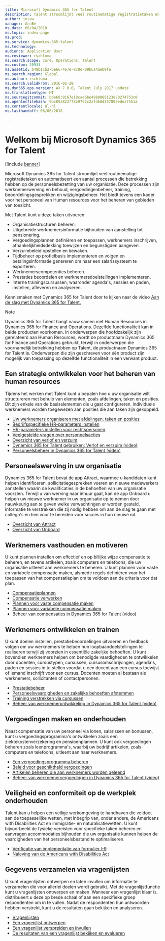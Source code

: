 ```yaml
---
title: Microsoft Dynamics 365 for Talent
description: Talent stroomlijnt veel routinematige registratietaken en automatiseert een aantal processen die betrekking hebben op de personeelsbezetting van uw organisatie. Deze processen zijn werknemerwerving en behoud, vergoedingenbeheer, training, beoordelingsgesprekken en wijzigingsbeheer.
author: josaw
manager: AnnBe
ms.date: 06/04/2018
ms.topic: index-page
ms.prod: 
ms.service: dynamics-365-talent
ms.technology: 
audience: Application User
ms.reviewer: rschloma
ms.search.scope: Core, Operations, Talent
ms.custom: 20931
ms.assetid: b48b1cb2-6e66-467e-9c0e-09b6a4aeb9fe
ms.search.region: Global
ms.author: rschloma
ms.search.validFrom: 2016-02-28
ms.dyn365.ops.version: AX 7.0.0, Talent July 2017 update
ms.translationtype: HT
ms.sourcegitcommit: bde68c9167e18cae6be4988865123d20274753c0
ms.openlocfilehash: 9bc09a822f78b9792c2afdb0d297809edea7551a
ms.contentlocale: nl-nl
ms.lasthandoff: 06/06/2018

---
```


# <a name="welcome-to-microsoft-dynamics-365-for-talent"></a>Welkom bij Microsoft Dynamics 365 for Talent

[!include [banner](includes/banner.md)]

Microsoft Dynamics 365 for Talent stroomlijnt veel routinematige registratietaken en automatiseert een aantal processen die betrekking hebben op de personeelsbezetting van uw organisatie. Deze processen zijn werknemerwerving en behoud, vergoedingenbeheer, training, beoordelingsgesprekken en wijzigingsbeheer. Het biedt tevens een kader voor het personeel van Human resources voor het beheren van gebieden van toezicht.

Met Talent kunt u deze taken uitvoeren:

+ Organisatiestructuren beheren.
+ Uitgebreide werknemersinformatie bijhouden van aanstelling tot pensionering.
+ Vergoedingsplannen definiëren en toepassen, werknemers inschrijven, afhankelijkheidsdekking toewijzen en begunstigden aangeven.
+ Verzuimbeleid opstellen en bewaken.
+ Tijdbeheer op profielbasis implementeren en volgen en betalingsinformatie genereren om naar een salarissysteem te exporteren.
+ Werknemerscompetenties beheren.
+ Prestaties beoordelen en werknemersdoelstellingen implementeren.
+ Interne trainingscursussen, waaronder agenda's, sessies en paden, instellen, afleveren en analyseren.

Kennismaken met Dynamics 365 for Talent door te kijken naar de video [Aan de slag met Dynamics 365 for Talent.](https://www.youtube.com/watch?v=6rg2ByadbN0)


> [!NOTE] 
> Dynamics 365 for Talent hangt nauw samen met Human Resources in Dynamics 365 for Finance and Operations. Dezelfde functionaliteit kan in beide producten voorkomen. In onderwerpen die hoofdzakelijk zijn gerelateerd aan Human Resources, wordt de productnaam Dynamics 365 for Finance and Operations gebruikt, terwijl in onderwerpen die voornamelijk betrekking hebben op Talent, de productnaam Dynamics 365 for Talent is. Onderwerpen die zijn geschreven voor één product zijn mogelijk van toepassing op dezelfde functionaliteit in een verwant product.

<a name="develop-a-strategy-for-managing-your-human-resources"></a>Een strategie ontwikkelen voor het beheren van human resources
---------------------------------------------------------

Tijdens het werken met Talent kunt u bepalen hoe u uw organisatie wilt structureren met behulp van elementen, zoals afdelingen, taken en posities. Dit zijn enkele van de basiselementen die u gaat configureren. Individuele werknemers worden toegewezen aan posities die aan taken zijn gekoppeld.

-   [Uw werknemers organiseren met afdelingen, taken en posities](departments-jobs-positions.md)
-   [Bedrijfsspecifieke HR-parameters instellen](set-up-company-specific-hr-parameters.md)
-   [HR-parameters instellen voor rechtspersonen](set-up-hr-parameters-across-legal-entities.md) 
-   [Veelgestelde vragen over personeelsacties](personnel-actions-faq.md)
-   [Overzicht van verlof en verzuim](leave-absence-overview.md)
-   [Dynamics 365 for Talent gebruiken: Verlof en verzuim (video)](https://www.youtube.com/watch?v=1q1UhKmO4tw)
-   [Personeelsbeheer in Dynamics 365 for Talent (video)](https://www.youtube.com/watch?v=h1T5IjKKAuA)

## <a name="staffing-your-organization"></a>Personeelswerving in uw organisatie

Dynamics 365 for Talent bevat de app Attract, waarmee u kandidaten kunt helpen identificeren, sollicitatiegesprekken voeren en nieuwe medewerkers aanstellen waarin de kwalificaties in de behoeften van uw organisatie voorzien. Terwijl u van werving naar inhuur gaat, kan de app Onboard u helpen uw nieuwe werknemer in uw organisatie op te nemen door nauwkeurig aan te geven welke verwachtingen er worden gesteld, informatie te verstrekken die zij nodig hebben om aan de slag te gaan met collega's en hen voor te bereiden voor succes in hun nieuwe rol.  

- [Overzicht van Attract](attract-overview.md)
- [Overzicht van Onboard](create-onboarding-experience.md)

## <a name="retain-and-motivate-employees"></a>Werknemers vasthouden en motiveren

U kunt plannen instellen om effectief en op billijke wijze compensatie te beheren, en tevens artikelen, zoals computers en telefoons, die uw organisatie uitleent aan werknemers te beheren. U kunt plannen voor vaste en variabele compensatie maken, alsmede regels definiëren voor het toepassen van het compensatieplan om te voldoen aan de criteria voor dat plan.

-   [Compensatieplannen](compensation-plans.md)
-   [Compensatie verwerken](process-compensation.md)
-   [Plannen voor vaste compensatie maken](create-fixed-compensation-plans.md)
-   [Plannen voor variabele compensatie maken](create-variable-compensation-plans.md)
-   [Beheer van compensaties in Dynamics 365 for Talent (video)](https://www.youtube.com/watch?v=lEw5oKopHDk)

## <a name="develop-and-train-employees"></a>Werknemers ontwikkelen en trainen

U kunt doelen instellen, prestatiebeoordelingen uitvoeren en feedback volgen om uw werknemers te helpen hun loopbaandoelstellingen te realiseren terwijl zij voorzien in essentiële zakelijke behoeften. U kunt bovendien werknemers helpen om benodigde vaardigheden te ontwikkelen door docenten, cursustypen, cursussen, cursusomschrijvingen, agenda's, paden en sessies in te stellen voordat u een docent aan een cursus toewijst of iemand inschrijft voor een cursus. Docenten moeten al bestaan als werknemers, sollicitanten of contactpersonen.

-   [Prestatiebeheer](performance-management-overview.md)
-   [Personeelsvaardigheden en zakelijke behoeften afstemmen](skills.md)
-   [Training verstrekken via cursussen](courses.md)
-   [Beheer van werknemerontwikkeling in Dynamics 365 for Talent (video)](https://www.youtube.com/watch?v=xB8SU7fqBOQ)

## <a name="create-and-maintain-benefits"></a>Vergoedingen maken en onderhouden

Naast compensatie van uw personeel via lonen, salarissen en bonussen, kunt u vergoedingsprogramma's ontwikkelen zoals een ziektekostenverzekering en pensioenplannen. U kunt ook vergoedingen beheren zoals leenprogramma's, waarbij uw bedrijf artikelen, zoals computers en telefoons, uitleent aan haar werknemers.

-   [Een vergoedingsprogramma beheren](manage-benefit-program.md)
-   [Beleid voor geschiktheid vergoedingen](benefit-eligibility-policies.md)
-   [Artikelen beheren die aan werknemers worden geleend](loan-items.md)
-   [Beheer van werknemervergoedingen in Dynamics 365 for Talent (video)](https://www.youtube.com/watch?v=nUWkeJTad1o)

## <a name="maintain-workplace-safety-and-compliance"></a>Veiligheid en conformiteit op de werkplek onderhouden

Talent kan u helpen een veilige werkomgeving te handhaven die voldoet aan de toepasselijke wetten, met inbegrip van, onder andere, de Americans with Disabilities Act en immigratie- en naturalisatiewetten. U kunt bijvoorbeeld de fysieke vereisten voor specifieke taken beheren en aanvragen accommodaties bijhouden die uw organisatie kunnen helpen de vaardigheden van het personeelsbestand te optimaliseren.

-   [Verificatie van implementatie van formulier I-9](../fin-and-ops/hr/localizations/noam-usa-form-i-9-verification.md)
-   [Naleving van de Americans with Disabilities Act](../fin-and-ops/hr/localizations/noam-usa-comply-ada.md)

## <a name="gather-information-using-questionnaires"></a>Gegevens verzamelen via vragenlijsten

U kunt vragenlijsten ontwerpen en laten invullen om informatie te verzamelen die voor allerlei doelen wordt gebruikt. Met de vragenlijstfunctie kunt u vragenlijsten ontwerpen en maken. Wanneer een vragenlijst klaar is, distribueert u deze op brede schaal of aan een specifieke groep respondenten om in te vullen. Nadat de respondenten hun antwoorden hebben verstrekt, kunt u de resultaten gaan bekijken en analyseren.

-   [Vragenlijsten](questionnaires.md)
-   [Een vragenlijst ontwerpen](design-questionnaires.md)
-   [Een vragenlijst verspreiden en invullen](distribute-questionnaires.md)
-   [De resultaten van een vragenlijst bekijken en evalueren](evaluate-questionnaire-results.md)

